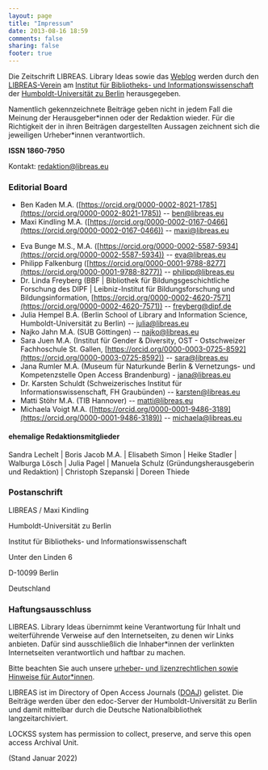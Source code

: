 ```yaml
---
layout: page
title: "Impressum"
date: 2013-08-16 18:59
comments: false
sharing: false
footer: true
---
```

Die Zeitschrift LIBREAS. Library Ideas sowie das [Weblog](http://libreas.wordpress.com/) werden durch den [LIBREAS-Verein](http://libreas-verein.eu/) am [Institut für Bibliotheks- und Informationswissenschaft](http://www.ibi.hu-berlin.de) der [Humboldt-Universität zu Berlin](http://www.hu-berlin.de) herausgegeben.

Namentlich gekennzeichnete Beiträge geben nicht in jedem Fall die Meinung der Herausgeber\*innen oder der Redaktion wieder. Für die Richtigkeit der in ihren Beiträgen dargestellten Aussagen zeichnent sich die jeweiligen Urheber\*innen verantwortlich.

**ISSN 1860-7950**

Kontakt: redaktion@libreas.eu

### Editorial Board

- Ben Kaden M.A. ([https://orcid.org/0000-0002-8021-1785](https://orcid.org/0000-0002-8021-1785)) -- ben@libreas.eu
- Maxi Kindling M.A. ([https://orcid.org/0000-0002-0167-0466](https://orcid.org/0000-0002-0167-0466)) -- maxi@libreas.eu

<!-- Redaktion -->

- Eva Bunge M.S., M.A. ([https://orcid.org/0000-0002-5587-5934](https://orcid.org/0000-0002-5587-5934)) -- eva@libreas.eu
- Philipp Falkenburg ([https://orcid.org/0000-0001-9788-8277](https://orcid.org/0000-0001-9788-8277)) -- philipp@libreas.eu
- Dr. Linda Freyberg (BBF | Bibliothek für Bildungsgeschichtliche Forschung des DIPF | Leibniz-Institut für Bildungsforschung und Bildungsinformation, [https://orcid.org/0000-0002-4620-7571](https://orcid.org/0000-0002-4620-7571)) -- freyberg@dipf.de
- Julia Hempel B.A. (Berlin School of Library and Information Science, Humboldt-Universität zu Berlin) --  julia@libreas.eu
- Najko Jahn M.A. (SUB Göttingen) -- najko@libreas.eu
- Sara Juen M.A.  (Institut für Gender & Diversity, OST - Ostschweizer Fachhoschule St. Gallen, [https://orcid.org/0000-0003-0725-8592](https://orcid.org/0000-0003-0725-8592)) -- sara@libreas.eu
- Jana Rumler M.A. (Museum für Naturkunde Berlin \& Vernetzungs- und Kompetenzstelle Open Access Brandenburg) - jana@libreas.eu
- Dr. Karsten Schuldt (Schweizerisches Institut für Informationswissenschaft, FH Graubünden) -- karsten@libreas.eu
- Matti Stöhr M.A. (TIB Hannover) -- matti@libreas.eu
- Michaela Voigt M.A. ([https://orcid.org/0000-0001-9486-3189](https://orcid.org/0000-0001-9486-3189)) -- michaela@libreas.eu



#### ehemalige Redaktionsmitglieder

Sandra Lechelt | Boris Jacob M.A. | Elisabeth Simon | Heike Stadler
| Walburga Lösch | Julia Pagel | Manuela Schulz
(Gründungsherausgeberin und Redaktion) | Christoph Szepanski | Doreen
Thiede
 	 
### Postanschrift

LIBREAS / Maxi Kindling

Humboldt-Universität zu Berlin

Institut für Bibliotheks- und Informationswissenschaft

Unter den Linden 6

D-10099 Berlin

Deutschland

### Haftungsausschluss

LIBREAS. Library Ideas übernimmt keine Verantwortung für Inhalt und
weiterführende Verweise auf den Internetseiten, zu denen wir Links
anbieten. Dafür sind ausschließlich die Inhaber\*innen der verlinkten
Internetseiten verantwortlich und haftbar zu machen.

Bitte beachten Sie auch unsere [urheber- und lizenzrechtlichen sowie Hinweise für Autor\*innen](https://libreas.eu/authorguides/).

LIBREAS ist im Directory of Open Access Journals ([DOAJ](https://doaj.org/toc/1860-7950)) gelistet. Die Beiträge werden über den edoc-Server der Humboldt-Universität zu Berlin und damit mittelbar durch die Deutsche Nationalbibliothek langzeitarchiviert. 

LOCKSS system has permission to collect, preserve, and serve this open
access Archival Unit. 

(Stand Januar 2022)
